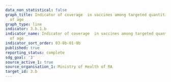 ```yaml
---
data_non_statistical: false
graph_title: Indicator of coverage  in vaccines among targeted quantities, 2 years
  of age
graph_type: line
indicator: 3.b.1.b
indicator_name: Indicator of coverage  in vaccines among targeted quantities, 2 years
  of age
indicator_sort_order: 03-0b-01-0b
published: true
reporting_status: complete
sdg_goal: '3'
source_active_1: true
source_organisation_1: Ministry of Health of RA
target_id: 3.b
---
```

